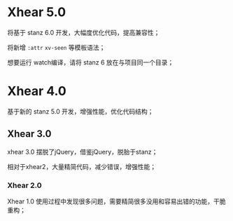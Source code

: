 # Xhear 5.0

将基于 stanz 6.0 开发，大幅度优化代码，提高兼容性；

将新增 `:attr` `xv-seen` 等模板语法；

想要运行 watch编译，请将 stanz 6 放在与项目同一个目录；

# Xhear 4.0

基于新的 stanz 5.0 开发，增强性能，优化代码结构；

## Xhear 3.0

xhear 3.0 摆脱了jQuery，借鉴jQuery，脱胎于stanz；

相对于xhear2，大量精简代码，减少错误，增强性能；

### Xhear 2.0

Xhear 1.0 使用过程中发现很多问题，需要精简很多没用和容易出错的功能，干脆重构；